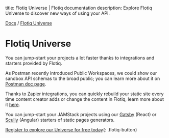 title: Flotiq Universe | Flotiq documentation
description: Explore Flotiq Universe to discover new ways of using your API.

<div class="breadcrumbs">
<a href="/">Docs</a> / <a href="/Universe/">Flotiq Universe</a>
</div>

# Flotiq Universe

You can jump-start your projects a lot faster thanks to integrations and starters provided by Flotiq.

As Postman recently introduced Public Workspaces, we could show our sandbox API schemas to the broad public; you can learn more about it on [Postman doc page](postman.md).

Thanks to Zapier integrations, you can quickly rebuild your static site every time content creator adds or change the content in Flotiq, learn more about it [here](zapier.md).

You can jump-start your JAMStack projects using our [Gatsby](gatsby.md) (React) or [Scully](scully.md) (Angular) starters of static pages generators.


[Register to explore our Universe for free today](https://editor.flotiq.com/register.html){: .flotiq-button}
